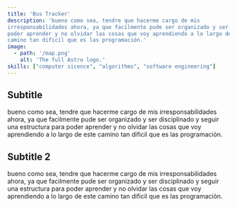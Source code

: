 ```yaml
---
title: 'Bus Tracker'
description: 'bueno como sea, tendre que hacerme cargo de mis
irresponsabilidades ahora, ya que facilmente pude ser organizado y ser para
poder aprender y no olvidar las cosas que voy aprendiendo a lo largo de este
camino tan dificil que es las programación.'
image:
  - path: '/map.png'
    alt: 'The full Astro logo.'
skills: ["computer sicence", "algorithms", "software engineering"]
---
```


## Subtitle

bueno como sea, tendre que hacerme cargo de mis irresponsabilidades ahora, ya
que facilmente pude ser organizado y ser disciplinado y seguir una estructura
para poder aprender y no olvidar las cosas que voy aprendiendo a lo largo de
este camino tan dificil que es las programación.

## Subtitle 2

bueno como sea, tendre que hacerme cargo de mis irresponsabilidades ahora, ya
que facilmente pude ser organizado y ser disciplinado y seguir una estructura
para poder aprender y no olvidar las cosas que voy aprendiendo a lo largo de
este camino tan dificil que es las programación.
